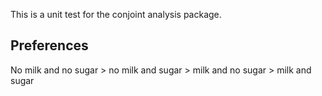 This is a unit test for the conjoint analysis package.

Preferences
-----------
No milk and no sugar > no milk and sugar > milk and no sugar > milk and sugar
